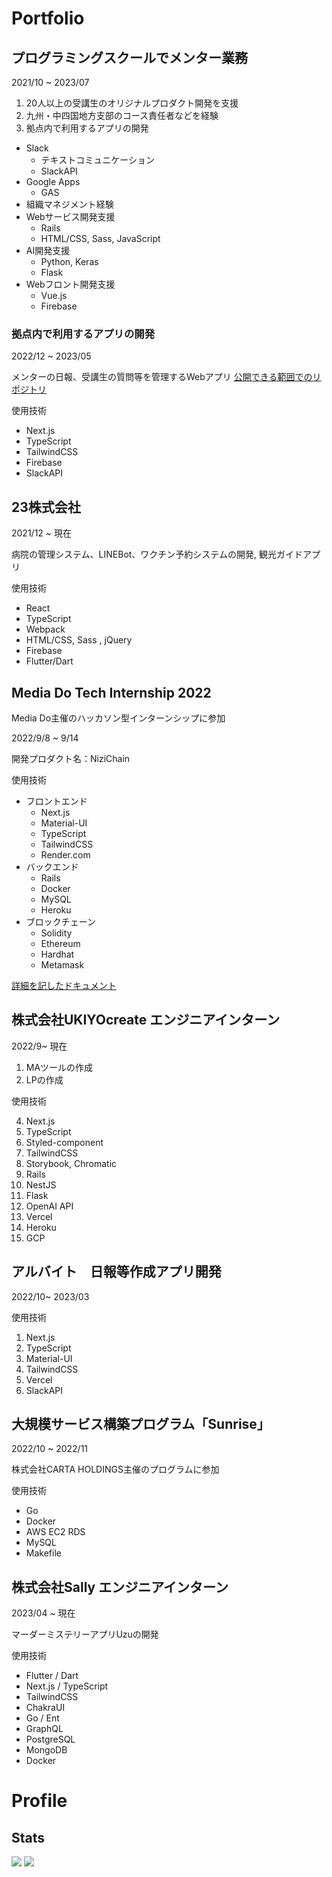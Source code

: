 # Portfolio
## プログラミングスクールでメンター業務
2021/10 ~ 2023/07

1. 20人以上の受講生のオリジナルプロダクト開発を支援
2. 九州・中四国地方支部のコース責任者などを経験
3. 拠点内で利用するアプリの開発

- Slack
  - テキストコミュニケーション
  - SlackAPI
- Google Apps
  - GAS
- 組織マネジメント経験
- Webサービス開発支援
  - Rails
  - HTML/CSS, Sass, JavaScript
- AI開発支援
  - Python, Keras
  - Flask
- Webフロント開発支援
  -  Vue.js
  -  Firebase

### 拠点内で利用するアプリの開発
2022/12 ~ 2023/05

メンターの日報、受講生の質問等を管理するWebアプリ
[公開できる範囲でのリポジトリ](https://github.com/YuukiHayashi0510/question-app)

使用技術
- Next.js
- TypeScript
- TailwindCSS
- Firebase
- SlackAPI

## 23株式会社
2021/12 ~ 現在

病院の管理システム、LINEBot、ワクチン予約システムの開発, 観光ガイドアプリ

使用技術
- React
- TypeScript
- Webpack
- HTML/CSS, Sass , jQuery
- Firebase
- Flutter/Dart

## Media Do Tech Internship 2022
Media Do主催のハッカソン型インターンシップに参加

2022/9/8 ~ 9/14

開発プロダクト名：NiziChain

使用技術
- フロントエンド
  - Next.js
  - Material-UI
  - TypeScript
  - TailwindCSS
  - Render.com
- バックエンド
  - Rails
  - Docker
  - MySQL
  - Heroku
- ブロックチェーン
  - Solidity
  - Ethereum
  - Hardhat
  - Metamask


[詳細を記したドキュメント](https://docs.google.com/document/d/1q-j-IU6PqBysoziZjvimmDOneVOvzxKq58JakaXv2ZE/edit?usp=sharing)


## 株式会社UKIYOcreate エンジニアインターン
2022/9~ 現在

1. MAツールの作成
2. LPの作成

使用技術

4. Next.js
5. TypeScript
7. Styled-component
8. TailwindCSS
12. Storybook, Chromatic
1. Rails
2. NestJS
3. Flask
14. OpenAI API
10. Vercel
11. Heroku
15. GCP

## アルバイト　日報等作成アプリ開発
2022/10~ 2023/03

使用技術
1. Next.js
3. TypeScript
4. Material-UI
5. TailwindCSS
6. Vercel
7. SlackAPI

## 大規模サービス構築プログラム「Sunrise」
2022/10 ~ 2022/11

株式会社CARTA HOLDINGS主催のプログラムに参加

使用技術
- Go
- Docker
- AWS EC2 RDS
- MySQL
- Makefile

## 株式会社Sally エンジニアインターン
2023/04 ~ 現在

マーダーミステリーアプリUzuの開発

使用技術
- Flutter / Dart
- Next.js / TypeScript
- TailwindCSS
- ChakraUI
- Go / Ent
- GraphQL
- PostgreSQL
- MongoDB
- Docker

# Profile
## Stats
<img src="https://github-readme-stats.vercel.app/api?username=YuukiHayashi0510&show_icons=true" />
<img src="https://github-readme-stats.vercel.app/api/top-langs/?username=YuukiHayashi0510&layout=compact" />
